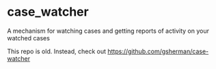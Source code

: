# case_watcher
A mechanism for watching cases and getting reports of activity on your watched cases

This repo is old. Instead, check out https://github.com/gsherman/case-watcher
